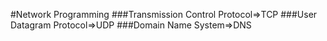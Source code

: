 #Network Programming
###Transmission Control Protocol=>TCP
###User Datagram Protocol=>UDP
###Domain Name System=>DNS
